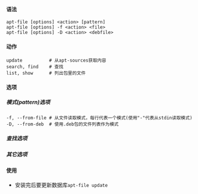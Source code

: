 #### 语法

```
apt-file [options] <action> [pattern]
apt-file [options] -f <action> <file>
apt-file [options] -D <action> <debfile>
```

#### 动作

```
update			# 从apt-sources获取内容
search, find	# 查找
list, show		# 列出包里的文件
```

#### 选项

##### 模式(pattern)选项

```
-f, --from-file	# 从文件读取模式，每行代表一个模式(使用"-"代表从stdin读取模式)
-D, --from-deb	# 使用.deb包的文件列表作为模式
```



##### 查找选项

##### 其它选项

#### 使用

- 安装完后要更新数据库`apt-file update`